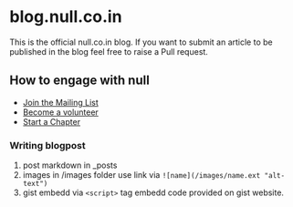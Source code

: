 # blog.null.co.in

This is the official null.co.in blog. If you want to submit an article to be published in the blog feel free to raise a Pull request.


## How to engage with null

* [Join the Mailing List](https://groups.google.com/forum/#!forum/null-co-in)
* [Become a volunteer](https://docs.google.com/forms/d/1w6I4lcYraiaGd9YvJ6fkmKrJyM7n9V0OmmXtyFeqUT4/viewform)
* [Start a Chapter](http://www.null.co.in/blog/how-to-start-a-null-chapter/)

### Writing blogpost

1. post markdown in _posts
2. images in /images folder use link via `![name](/images/name.ext "alt-text")`
3. gist embedd via `<script>` tag embedd code provided on gist website.
